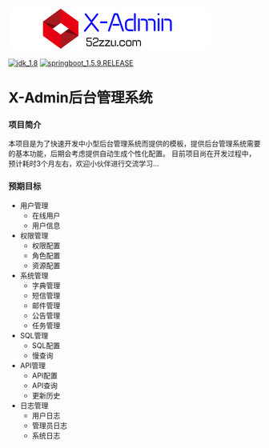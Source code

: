 
![](doc/logo.png "X-Admin后台管理系统")

[![jdk_1.8]](http://www.oracle.com/technetwork/java/javase/downloads/jdk8-downloads-2133151.html)
[![springboot_1.5.9.RELEASE]](https://projects.spring.io/spring-boot/)


# X-Admin后台管理系统

### 项目简介
本项目是为了快速开发中小型后台管理系统而提供的模板，提供后台管理系统需要的基本功能，后期会考虑提供自动生成个性化配置。
目前项目尚在开发过程中，预计耗时3个月左右，欢迎小伙伴进行交流学习...

### 预期目标
* 用户管理
    * 在线用户
    * 用户信息
* 权限管理
    * 权限配置
    * 角色配置
    * 资源配置
* 系统管理
    * 字典管理
    * 短信管理
    * 邮件管理
    * 公告管理
    * 任务管理
* SQL管理
    * SQL配置
    * 慢查询
* API管理  
    * API配置
    * API查询
    * 更新历史
* 日志管理
    * 用户日志
    * 管理员日志
    * 系统日志
    

[jdk_1.8]:https://img.shields.io/badge/jdk-1.8-green.svg
[springboot_1.5.9.RELEASE]:https://img.shields.io/badge/springboot-1.5.9.RELEASE-green.svg


